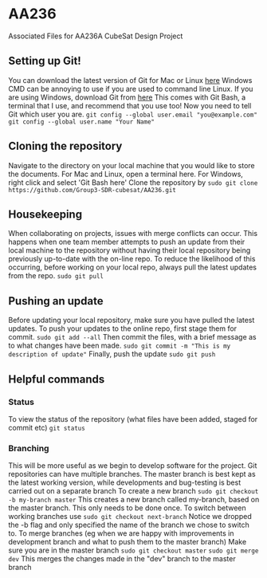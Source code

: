 # AA236
Associated Files for AA236A CubeSat Design Project

## Setting up Git!
You can download the latest version of Git for Mac or Linux [here](https://git-scm.com/downloads)
Windows CMD can be annoying to use if you are used to command line Linux. If you are using Windows, download Git from [here](https://gitforwindows.org/)
This comes with Git Bash, a terminal that I use, and recommend that you use too!
Now you need to tell Git which user you are.
```git config --global user.email "you@example.com"```
```git config --global user.name "Your Name"```

## Cloning the repository
Navigate to the directory on your local machine that you would like to store the documents.
For Mac and Linux, open a terminal here. For Windows, right click and select 'Git Bash here'
Clone the repository by
```sudo git clone https://github.com/Group3-SDR-cubesat/AA236.git```

## Housekeeping
When collaborating on projects, issues with merge conflicts can occur. This happens when one team member attempts to push an update from their local machine to the repository without having their local repository being previously up-to-date with the on-line repo.
To reduce the likelihood of this occurring, before working on your local repo, always pull the latest updates from the repo.
```sudo git pull```

## Pushing an update
Before updating your local repository, make sure you have pulled the latest updates.
To push your updates to the online repo, first stage them for commit.
```sudo git add --all```
Then commit the files, with a brief message as to what changes have been made.
```sudo git commit -m "This is my description of update"```
Finally, push the update
```sudo git push```

## Helpful commands
### Status
To view the status of the repository (what files have been added, staged for commit etc)
```git status```
### Branching
This will be more useful as we begin to develop software for the project.
Git repositories can have multiple branches. The master branch is best kept as the latest working version, while developments and bug-testing is best carried out on a separate branch
To create a new branch
```sudo git checkout -b my-branch master```
This creates a new branch called my-branch, based on the master branch. This only needs to be done once.
To switch between working branches use
```sudo git checkout next-branch```
Notice we dropped the -b flag and only specified the name of the branch we chose to switch to.
To merge branches (eg when we are happy with improvements in development branch and what to push them to the master branch)
Make sure you are in the master branch
```sudo git checkout master```
```sudo git merge dev```
This merges the changes made in the "dev" branch to the master branch